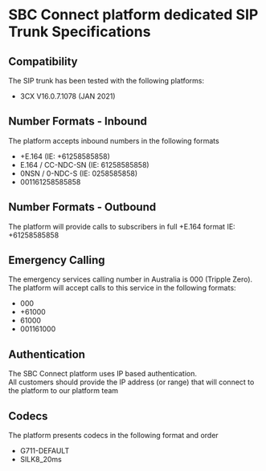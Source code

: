 # SBC Connect platform dedicated SIP Trunk Specifications

## Compatibility
The SIP trunk has been tested with the following platforms:
- 3CX V16.0.7.1078 (JAN 2021)

## Number Formats - Inbound
The platform accepts inbound numbers in the following formats
- +E.164 (IE: +61258585858)
- E.164 / CC-NDC-SN (IE: 61258585858)
- 0NSN / 0-NDC-S (IE: 0258585858)
- 001161258585858

## Number Formats - Outbound
The platform will provide calls to subscribers in full +E.164 format
IE: +61258585858

## Emergency Calling
The emergency services calling number in Australia is 000 (Tripple Zero).\
The platform will accept calls to this service in the following formats:
- 000
- +61000
- 61000
- 001161000

## Authentication
The SBC Connect platform uses IP based authentication.\
All customers should provide the IP address (or range) that will connect to the platform to our platform team

## Codecs
The platform presents codecs in the following format and order
- G711-DEFAULT 
- SILK8_20ms
